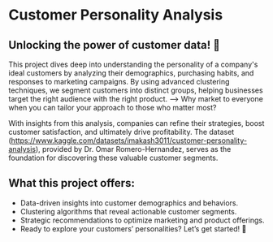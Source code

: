 # Customer Personality Analysis

## Unlocking the power of customer data! 🚀
This project dives deep into understanding the personality of a company's ideal customers by analyzing their demographics, purchasing habits, and responses to marketing campaigns. By using advanced clustering techniques, we segment customers into distinct groups, helping businesses target the right audience with the right product. 
--> Why market to everyone when you can tailor your approach to those who matter most?

With insights from this analysis, companies can refine their strategies, boost customer satisfaction, and ultimately drive profitability. 
The dataset (https://www.kaggle.com/datasets/imakash3011/customer-personality-analysis), provided by Dr. Omar Romero-Hernandez, serves as the foundation for discovering these valuable customer segments.

## What this project offers:
- Data-driven insights into customer demographics and behaviors.
- Clustering algorithms that reveal actionable customer segments.
- Strategic recommendations to optimize marketing and product offerings.
- Ready to explore your customers’ personalities? Let’s get started! 🎯
